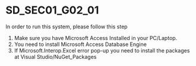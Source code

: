 # SD_SEC01_G02_01
In order to run this system, please follow this step
  1. Make sure you have Microsoft Access Installed in your PC/Laptop.
  2. You need to install Microsoft Access Database Engine 
  3. If Microsoft.Interop.Excel error pop-up you need to install the packages at Visual Studio/NuGet_Packages
